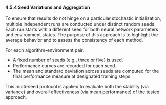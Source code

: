 #### 4.5.4 Seed Variations and Aggregation

To ensure that results do not hinge on a particular stochastic initialization, multiple independent runs are conducted under distinct random seeds. Each run starts with a different seed for both neural network parameters and environment states. The purpose of this approach is to highlight the average behavior and to assess the consistency of each method.

For each algorithm-environment pair:
- A fixed number of seeds (e.g., three or five) is used.
- Performance curves are recorded for each seed.
- The mean and standard deviation across seeds are computed for the final performance measure at designated training steps.

This multi-seed protocol is applied to evaluate both the stability (via variance) and overall effectiveness (via mean performance) of the tested approach.
